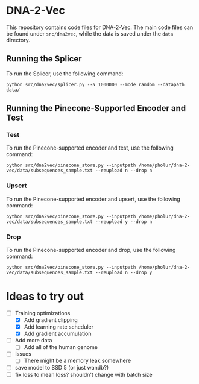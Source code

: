 # DNA-2-Vec

This repository contains code files for DNA-2-Vec. The main code files can be found under `src/dna2vec`, while the data is saved under the `data` directory.

## Running the Splicer

To run the Splicer, use the following command:

```
python src/dna2vec/splicer.py --N 1000000 --mode random --datapath data/
```

## Running the Pinecone-Supported Encoder and Test

### Test

To run the Pinecone-supported encoder and test, use the following command:

```
python src/dna2vec/pinecone_store.py --inputpath /home/pholur/dna-2-vec/data/subsequences_sample.txt --reupload n --drop n
```

### Upsert

To run the Pinecone-supported encoder and upsert, use the following command:

```
python src/dna2vec/pinecone_store.py --inputpath /home/pholur/dna-2-vec/data/subsequences_sample.txt --reupload y --drop n
```

### Drop

To run the Pinecone-supported encoder and drop, use the following command:

```
python src/dna2vec/pinecone_store.py --inputpath /home/pholur/dna-2-vec/data/subsequences_sample.txt --reupload n --drop y
```

# Ideas to try out


- [ ] Training optimizations
    - [x] Add gradient clipping
    - [x] Add learning rate scheduler
    - [x] Add gradient accumulation
- [ ] Add more data
    - [ ] Add all of the human genome
- [ ] Issues
    - [ ] There might be a memory leak somewhere

- [ ] save model to SSD 5 (or just wandb?)
- [ ] fix loss to mean loss? shouldn't change with batch size
